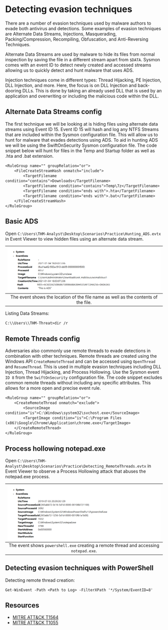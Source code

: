 # Detecting evasion techniques

There are a number of evasion techniques used by malware authors to evade both antivirus and detections. Some 
examples of evasion techniques are Alternate Data Streams, Injections, Masquerading, Packing/Compression, 
Recompiling, Obfuscation, and Anti-Reversing Techniques. 

Alternate Data Streams are used by malware to hide its files from normal inspection by saving the file in a 
different stream apart from `$DATA`. Sysmon comes with an event ID to detect newly created and accessed streams 
allowing us to quickly detect and hunt malware that uses ADS. 

Injection techniques come in different types: Thread Hijacking, PE Injection, DLL Injection, and more. Here, the focus 
is on DLL Injection and back-dooring DLLs. This is done by taking an already used DLL that is used by an application 
and overwriting or including the malicious code within the DLL.

## Alternate Data Streams config

The first technique we will be looking at is hiding files using alternate data streams using Event ID 15. Event ID 15 will hash and log any NTFS Streams that are included within the Sysmon configuration file. This will allow us to hunt for malware that evades detections using ADS. To aid in hunting ADS we will be using the SwiftOnSecurity Sysmon configuration file. The code snippet below will hunt for files in the Temp and Startup folder as well as .hta and .bat extension.

    <RuleGroup name="" groupRelation="or">
        <FileCreateStreamHash onmatch="include">
            <TargetFilename condition="contains">Downloads</TargetFilename>
            <TargetFilename condition="contains">Temp\7z</TargetFilename>
            <TargetFilename condition="ends with">.hta</TargetFilename>
            <TargetFilename condition="ends with">.bat</TargetFilename>
        </FileCreateStreamHash>
    </RuleGroup>

## Basic ADS

Open `C:\Users\THM-Analyst\Desktop\Scenarios\Practice\Hunting_ADS.evtx` in Event Viewer to view hidden files using 
an alternate data stream.

| ![Sysmon](../../_static/images/sysmon-ads.png)
|:--:|
| The event shows the location of the file name as well as the contents of the file. |

Listing Data Streams:

    C:\\Users\\THM-Threat>dir /r

## Remote Threads config

Adversaries also commonly use remote threads to evade detections in combination with other techniques. Remote 
threads are created using the Windows API `CreateRemoteThread` and can be accessed using `OpenThread` and 
`ResumeThread`. This is used in multiple evasion techniques including DLL Injection, Thread Hijacking, and Process 
Hollowing. Use the Sysmon event `ID 8` from the `SwiftOnSecurity` configuration file. The code snippet excludes 
common remote threads without including any specific attributes. This allows for a more open and precise event rule. 

    <RuleGroup name="" groupRelation="or">
        <CreateRemoteThread onmatch="exclude">
            <SourceImage condition="is">C:\Windows\system32\svchost.exe</SourceImage>
            <TargetImage condition="is">C:\Program Files (x86)\Google\Chrome\Application\chrome.exe</TargetImage>
        </CreateRemoteThread>
    </RuleGroup>

## Process hollowing notepad.exe

Open `C:\Users\THM-Analyst\Desktop\Scenarios\Practice\Detecting_RemoteThreads.evtx` in Event Viewer to observe a 
Process Hollowing attack that abuses the notepad.exe process.

| ![Sysmon](../../_static/images/sysmon-remote.png)
|:--:|
| The event shows `powershell.exe` creating a remote thread and accessing `notepad.exe`. |

## Detecting evasion techniques with PowerShell

Detecting remote thread creation:

    Get-WinEvent -Path <Path to Log> -FilterXPath '*/System/EventID=8'

## Resources

* [MITRE ATT&CK T1564](https://attack.mitre.org/techniques/T1564/)
* [MITRE ATT&CK T1055](https://attack.mitre.org/techniques/T1055/)
